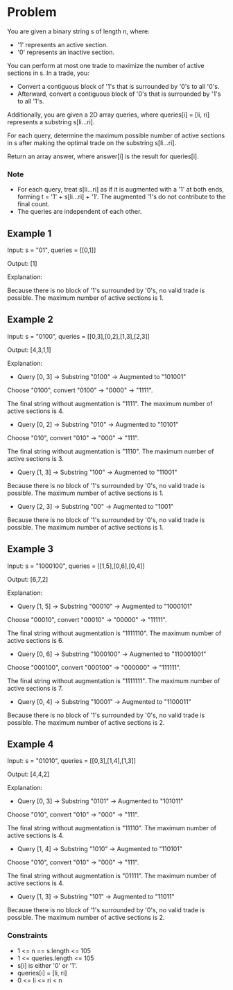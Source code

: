 # Problem

You are given a binary string s of length n, where:

- '1' represents an active section.
- '0' represents an inactive section.

You can perform at most one trade to maximize the number of active sections in s. In a trade, you:

- Convert a contiguous block of '1's that is surrounded by '0's to all '0's.
- Afterward, convert a contiguous block of '0's that is surrounded by '1's to all '1's.

Additionally, you are given a 2D array queries, where queries[i] = [li, ri] represents a substring s[li...ri].

For each query, determine the maximum possible number of active sections in s after making the optimal trade on the substring s[li...ri].

Return an array answer, where answer[i] is the result for queries[i].

### Note

- For each query, treat s[li...ri] as if it is augmented with a '1' at both ends, forming t = '1' + s[li...ri] + '1'. The augmented '1's do not contribute to the final count.
- The queries are independent of each other.

## Example 1

Input: s = "01", queries = [[0,1]]

Output: [1]

Explanation:

Because there is no block of '1's surrounded by '0's, no valid trade is possible. The maximum number of active sections is 1.

## Example 2

Input: s = "0100", queries = [[0,3],[0,2],[1,3],[2,3]]

Output: [4,3,1,1]

Explanation:

- Query [0, 3] → Substring "0100" → Augmented to "101001"

Choose "0100", convert "0100" → "0000" → "1111".

The final string without augmentation is "1111". The maximum number of active sections is 4.

- Query [0, 2] → Substring "010" → Augmented to "10101"

Choose "010", convert "010" → "000" → "111".

The final string without augmentation is "1110". The maximum number of active sections is 3.

- Query [1, 3] → Substring "100" → Augmented to "11001"

Because there is no block of '1's surrounded by '0's, no valid trade is possible. The maximum number of active sections is 1.

- Query [2, 3] → Substring "00" → Augmented to "1001"

Because there is no block of '1's surrounded by '0's, no valid trade is possible. The maximum number of active sections is 1.

## Example 3

Input: s = "1000100", queries = [[1,5],[0,6],[0,4]]

Output: [6,7,2]

Explanation:

- Query [1, 5] → Substring "00010" → Augmented to "1000101"

Choose "00010", convert "00010" → "00000" → "11111".

The final string without augmentation is "1111110". The maximum number of active sections is 6.

- Query [0, 6] → Substring "1000100" → Augmented to "110001001"

Choose "000100", convert "000100" → "000000" → "111111".

The final string without augmentation is "1111111". The maximum number of active sections is 7.

- Query [0, 4] → Substring "10001" → Augmented to "1100011"

Because there is no block of '1's surrounded by '0's, no valid trade is possible. The maximum number of active sections is 2.

## Example 4

Input: s = "01010", queries = [[0,3],[1,4],[1,3]]

Output: [4,4,2]

Explanation:

- Query [0, 3] → Substring "0101" → Augmented to "101011"

Choose "010", convert "010" → "000" → "111".

The final string without augmentation is "11110". The maximum number of active sections is 4.

- Query [1, 4] → Substring "1010" → Augmented to "110101"

Choose "010", convert "010" → "000" → "111".

The final string without augmentation is "01111". The maximum number of active sections is 4.

- Query [1, 3] → Substring "101" → Augmented to "11011"

Because there is no block of '1's surrounded by '0's, no valid trade is possible. The maximum number of active sections is 2.

### Constraints

- 1 <= n == s.length <= 105
- 1 <= queries.length <= 105
- s[i] is either '0' or '1'.
- queries[i] = [li, ri]
- 0 <= li <= ri < n
